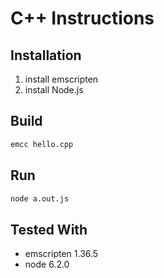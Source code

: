 # C++ Instructions

## Installation

1.  install emscripten
2.  install Node.js

## Build

``` sh
emcc hello.cpp
```

## Run

``` sh
node a.out.js
```

## Tested With

*   emscripten 1.36.5
*   node 6.2.0
